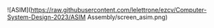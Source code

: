 ![ASIM](https://raw.githubusercontent.com/lelettrone/ezcv/Computer-System-Design-2023/ASIM Assembly/screen_asim.png)
